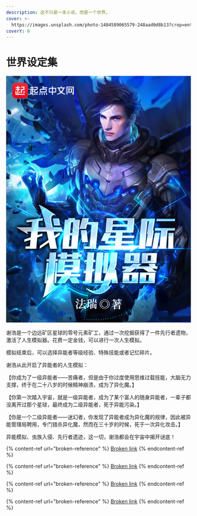 ```yaml
---
description: 这不只是一本小说，而是一个世界。
cover: >-
  https://images.unsplash.com/photo-1484589065579-248aad0d8b13?crop=entropy&cs=srgb&fm=jpg&ixid=MnwxOTcwMjR8MHwxfHNlYXJjaHwxMHx8c3BhY2V8ZW58MHx8fHwxNjQ5NDIxMjM5&ixlib=rb-1.2.1&q=85
coverY: 0
---
```


# 世界设定集

![我的星际模拟器](.gitbook/assets/我的星际模拟器.jpg)

谢浩是一个边远矿区星球的零号元素矿工，通过一次挖掘获得了一件先行者遗物，激活了人生模拟器。花费一定金钱，可以进行一次人生模拟。

模拟结束后，可以选择异能者等级经验、特殊技能或者记忆碎片。

谢浩从此开启了异能者的人生模拟：

【你成为了一级异能者——苦痛者，但是由于你过度使用思维过载技能，大脑无力支撑，终于在二十八岁的时候精神崩溃，成为了异化魔。】

【你第一次踏入宇宙，就是一级异能者，成为了某个富人的随身异能者，一辈子都没离开过那个星球，最终成为二级异能者，死于异能污染。】

【你是一个二级异能者——迷幻者，你发现了异能者成为异化魔的规律，因此被异能管理局聘用，专门猎杀异化魔，然而在三十岁的时候，死于一次异化攻击。】

异能模拟、虫族入侵、先行者遗迹，这一切，谢浩都会在宇宙中揭开谜底！

{% content-ref url="broken-reference" %}
[Broken link](broken-reference)
{% endcontent-ref %}

{% content-ref url="broken-reference" %}
[Broken link](broken-reference)
{% endcontent-ref %}

{% content-ref url="broken-reference" %}
[Broken link](broken-reference)
{% endcontent-ref %}

{% content-ref url="broken-reference" %}
[Broken link](broken-reference)
{% endcontent-ref %}
